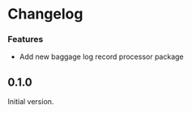 # Changelog

### Features

* Add new baggage log record processor package

## 0.1.0

Initial version.
